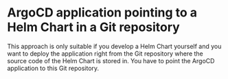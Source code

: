 # ArgoCD application pointing to a Helm Chart in a Git repository

This approach is only suitable if you develop a Helm Chart yourself and you want to deploy the application right from the Git repository where the source code of the Helm Chart is stored in. You have to point the ArgoCD application to this Git repository.

